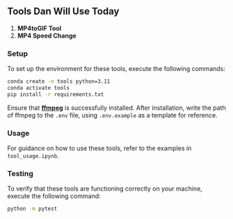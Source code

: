 ## Tools Dan Will Use Today

1. **MP4toGIF Tool**
2. **MP4 Speed Change**

### Setup

To set up the environment for these tools, execute the following commands:

```bash
conda create -n tools python=3.11
conda activate tools
pip install -r requirements.txt
```
Ensure that [**ffmpeg**](https://ffmpeg.org/download.html) is successfully installed. After installation, write the path of ffmpeg to the `.env` file, using `.env.example` as a template for reference.

### Usage
For guidance on how to use these tools, refer to the examples in `tool_usage.ipynb`.

### Testing
To verify that these tools are functioning correctly on your machine, execute the following command:
```bash
python -m pytest
```


